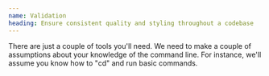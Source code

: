 ```yaml
---
name: Validation
heading: Ensure consistent quality and styling throughout a codebase
---
```


There are just a couple of tools you'll need. We need to make a couple of assumptions about your knowledge of the command line. For instance, we'll assume you know how to "cd" and run basic commands.